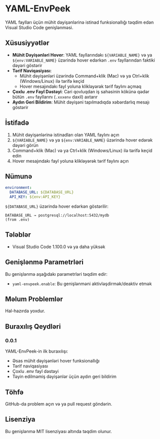 # YAML-EnvPeek

YAML faylları üçün mühit dəyişənlərinə istinad funksionallığı təqdim edən Visual Studio Code genişlənməsi.

## Xüsusiyyətlər

- **Mühit Dəyişənləri Hover**: YAML fayllarındakı `${VARIABLE_NAME}` və ya `${env:VARIABLE_NAME}` üzərində hover edərkən `.env` fayllarından faktiki dəyəri göstərir
- **Tərif Naviqasiyası**: 
  - Mühit dəyişənləri üzərində Command+klik (Mac) və ya Ctrl+klik (Windows/Linux) ilə tərifə keçid
  - Hover mesajındakı fayl yoluna klikləyərək tərif faylını açmaq
- **Çoxlu .env Fayl Dəstəyi**: Cari qovluqdan iş sahəsinin kökünə qədər bütün `.env` fayllarını (`.xxxenv` daxil) axtarır
- **Aydın Geri Bildirim**: Mühit dəyişəni tapılmadıqda xəbərdarlıq mesajı göstərir

## İstifadə

1. Mühit dəyişənlərinə istinadları olan YAML faylını açın
2. `${VARIABLE_NAME}` və ya `${env:VARIABLE_NAME}` üzərində hover edərək dəyəri görün
3. Command+klik (Mac) və ya Ctrl+klik (Windows/Linux) ilə tərifə keçid edin
4. Hover mesajındakı fayl yoluna klikləyərək tərif faylını açın

## Nümunə

```yaml
environment:
  DATABASE_URL: ${DATABASE_URL}
  API_KEY: ${env:API_KEY}
```

`${DATABASE_URL}` üzərində hover edərkən göstərilir:
```
DATABASE_URL → postgresql://localhost:5432/mydb
(from .env)
```

## Tələblər

- Visual Studio Code 1.100.0 və ya daha yüksək

## Genişlənmə Parametrləri

Bu genişlənmə aşağıdakı parametrləri təqdim edir:

* `yaml-envpeek.enable`: Bu genişlənməni aktivləşdirmək/deaktiv etmək

## Məlum Problemlər

Hal-hazırda yoxdur.

## Buraxılış Qeydləri

### 0.0.1

YAML-EnvPeek-in ilk buraxılışı:
- Əsas mühit dəyişənləri hover funksionallığı
- Tərif naviqasiyası
- Çoxlu .env fayl dəstəyi
- Təyin edilməmiş dəyişənlər üçün aydın geri bildirim

## Töhfə

GitHub-da problem açın və ya pull request göndərin.

## Lisenziya

Bu genişlənmə MIT lisenziyası altında təqdim olunur. 